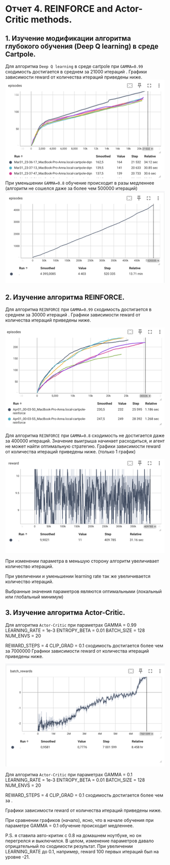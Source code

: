# Отчет 4. REINFORCE and Actor-Critic methods.

## 1. Изучение модификации алгоритма глубокого обучения (Deep Q learning) в среде Cartpole.

Для алгоритма `Deep Q learning` в среде cartpole при `GAMMA=0.99` сходимость достигается в среднем за 21000 итераций . 
Графики зависимости reward от количества итераций приведены ниже.
![alt text](image-2.png)
При уменьшении `GAMMA=0.8` обучение происходит в разы медленнее (алгоритм не сошелся даже за более чем 500000 итераций)
![alt text](image-1.png)

## 2. Изучение алгоритма REINFORCE. 

Для алгоритма `REINFORCE` при `GAMMA=0.99` сходимость достигается в среднем за  30000 итераций . 
Графики зависимости reward от количества итераций приведены ниже.

![alt text](image-4.png)

Для алгоритма `REINFORCE` при `GAMMA=0.8` сходимость не достигается даже за 400000 итераций. Значение выигрыша начинает расходиться, и агент не может найти оптимальную стратегию. 
Графики зависимости reward от количества итераций приведены ниже. (только 1 график)

![alt text](image-3.png)

При изменении параметра в меньшую сторону алгоритм увеличивает количество итераций.

При увеличении и уменьшении learning rate так же увеличивается количество итераций. 

Выбранные значения параметров являются оптимальными (локальный или глобальный минимум)

## 3. Изучение алгоритма Actor-Critic. 

Для алгоритма `Actor-Critic` при параметрах 
GAMMA = 0.99
LEARNING_RATE = 1e-3
ENTROPY_BETA = 0.01
BATCH_SIZE = 128
NUM_ENVS = 20

REWARD_STEPS = 4
CLIP_GRAD = 0.1 сходимость достигается более чем за 7000000 
Графики зависимости reward от количества итераций приведены ниже.

![alt text](image.png)

Для алгоритма `Actor-Critic` при  параметрах 
GAMMA = 0.1
LEARNING_RATE = 1e-3
ENTROPY_BETA = 0.01
BATCH_SIZE = 128
NUM_ENVS = 20

REWARD_STEPS = 4
CLIP_GRAD = 0.1 сходимость достигается более чем за . 

Графики зависимости reward от количества итераций приведены ниже.

При сравнении графиков (начало), ясно, что в начале обучения при параметре GAMMA = 0.1 обучение происходит медленнее. 

P.S. я ставила авто-критик с 0.8 на домашнем ноутбуке, но он перегрелся и выключился. В целом, изменение параметров давало отрицательный по сходимости результат. При увеличении LEARNING_RATE до 0.1, например, reward 100 первых итераций был на уровне -21.
